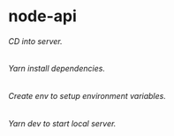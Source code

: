 # node-api

###### CD into server.

###### Yarn install dependencies.

###### Create env to setup environment variables.

###### Yarn dev to start local server.
